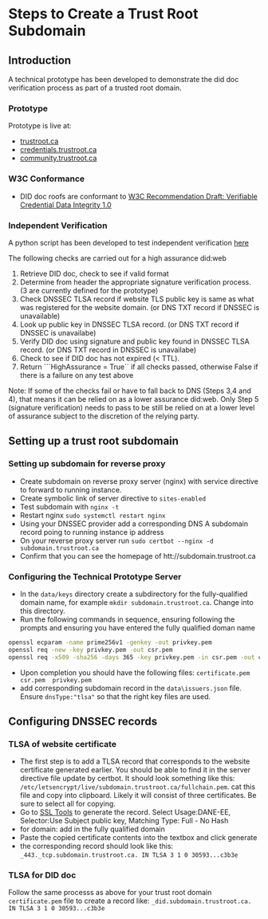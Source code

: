 # Steps to Create a Trust Root Subdomain

## Introduction

A technical prototype has been developed to demonstrate the did doc verification process as part of a trusted root domain.

### Prototype

Prototype is live at:

- [trustroot.ca](https://trustroot.ca)
- [credentials.trustroot.ca](https://credentials.trustroot.ca)
- [community.trustroot.ca](https://community.trustroot.ca)

### W3C Conformance

- DID doc roofs are conformant to [W3C Recommendation Draft: Verifiable Credential Data Integrity 1.0](https://www.w3.org/TR/vc-data-integrity/)

### Independent Verification

A python script has been developed to test independent verification [here](./scripts/verify_did.py)

The following checks are carried out for a high assurance did:web

1. Retrieve DID doc, check to see if valid format
2. Determine from header the appropriate signature verification process. (3 are currently defined for the prototype)
3. Check DNSSEC TLSA record if website TLS public key is same as what was registered for the website domain. (or DNS TXT record if DNSSEC is unavailable)
4. Look up public key in DNSSEC TLSA record. (or DNS TXT record if DNSSEC is unavailabe)
5. Verify DID doc using signature and public key found in DNSSEC TLSA record. (or DNS TXT record in DNSSEC is unavailabe)
6. Check to see if DID doc has not expired (< TTL).
7. Return ```HighAssurance = True`` if all checks passed, otherwise False if there is a failure on any test above

Note: If some of the checks fail or have to fall back to DNS (Steps 3,4 and 4), that means it can be relied on as a lower assurance did:web.  Only Step 5 (signature verification) needs to pass to be still be relied on at a lower level of assurance subject to the discretion of the relying party.

## Setting up a trust root subdomain

### Setting up subdomain for reverse proxy

- Create subdomain on reverse proxy server (nginx) with service directive to forward to running instance.
- Create symbolic link of server directive to ```sites-enabled```
- Test subdomain with ```nginx -t```
- Restart nginx ```sudo systemctl restart nginx```
- Using your DNSSEC provider add a corresponding DNS A subdomain record poing to running instance ip address
- On your reverse proxy server run ```sudo certbot --nginx -d subdomain.trustroot.ca```
- Confirm that you can see the homepage of htt://subdomain.trustroot.ca

### Configuring the Technical Prototype Server

- In the ```data/keys``` directory create a subdirectory for the fully-qualified domain name, for example ```mkdir subdomain.trustroot.ca```. Change into this directory.
- Run the following commands in sequence, ensuring following the prompts and ensuring you have entered the fully qualified doman name

```bash
openssl ecparam -name prime256v1 -genkey -out privkey.pem
openssl req -new -key privkey.pem -out csr.pem
openssl req -x509 -sha256 -days 365 -key privkey.pem -in csr.pem -out certificate.pem

```

- Upon completion you should have the following files: ```certificate.pem  csr.pem  privkey.pem```
- add corresponding subdomain record in the ```data\issuers.json``` file. Ensure ```dnsType:"tlsa"``` so that the right key files are used.

## Configuring DNSSEC records

### TLSA of website certificate

- The first step is to add a TLSA record that corresponds to the website certificate generated earlier. You should be able to find it in the server directive file update by certbot. It should look something like this: ```/etc/letsencrypt/live/subdomain.trustroot.ca/fullchain.pem```. cat this file and copy into clipboard. Likely it will consist of three certificates. Be sure to select all for copying.
- Go to [SSL Tools](https://ssl-tools.net/tlsa-generator) to generate the record. Select Usage:DANE-EE, Selector:Use Subject public key, Matching Type: Full - No Hash
- for domain: add in the fully qualified domain
- Paste the copied certificate contents into the textbox and click generate
- the corresponding record should look like this: ```_443._tcp.subdomain.trustroot.ca. IN TLSA 3 1 0 30593...c3b3e```


### TLSA for DID doc

Follow the same processs as above for your trust root domain  ```certificate.pem``` file to create a record like: ```_did.subdomain.trustroot.ca. IN TLSA 3 1 0 30593...c3b3e```
